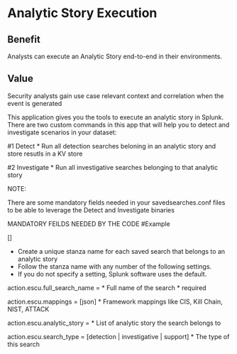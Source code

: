 # Analytic Story Execution

## Benefit

Analysts can execute an Analytic Story end-to-end in their environments.

## Value
Security analysts gain use case relevant context and correlation when the event is generated


This application gives you the tools to execute an analytic story in Splunk. There are two custom commands in this app that will help you to detect and investigate scenarios in your dataset:

#1 Detect
	* Run all detection searches beloning in an analytic story and store resutls in a KV store

#2 Investigate
	* Run all investigative searches belonging to that analytic story


NOTE: 


There are some mandatory fields needed in your savedsearches.conf files to be able to leverage the Detect and Investigate binaries


MANDATORY FEILDS NEEDED BY THE CODE
#Example

	
[<stanza name>]
* Create a unique stanza name for each saved search that belongs to an analytic story
* Follow the stanza name with any number of the following settings.
* If you do not specify a setting, Splunk software uses the default.

action.escu.full_search_name = <string>
	* Full name of the search
	* required

action.escu.mappings = [json]
	* Framework mappings like CIS, Kill Chain, NIST, ATTACK

action.escu.analytic_story = <list>
	* List of analytic story the search belongs to

action.escu.search_type = [detection | investigative | support]
	* The type of this search
